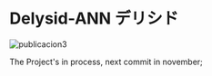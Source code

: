 # Delysid-ANN デリシド

![publicacion3](https://user-images.githubusercontent.com/23446483/46239921-8ed16180-c365-11e8-93d1-338784cc18db.jpg)

The Project's in process, next commit in november;
